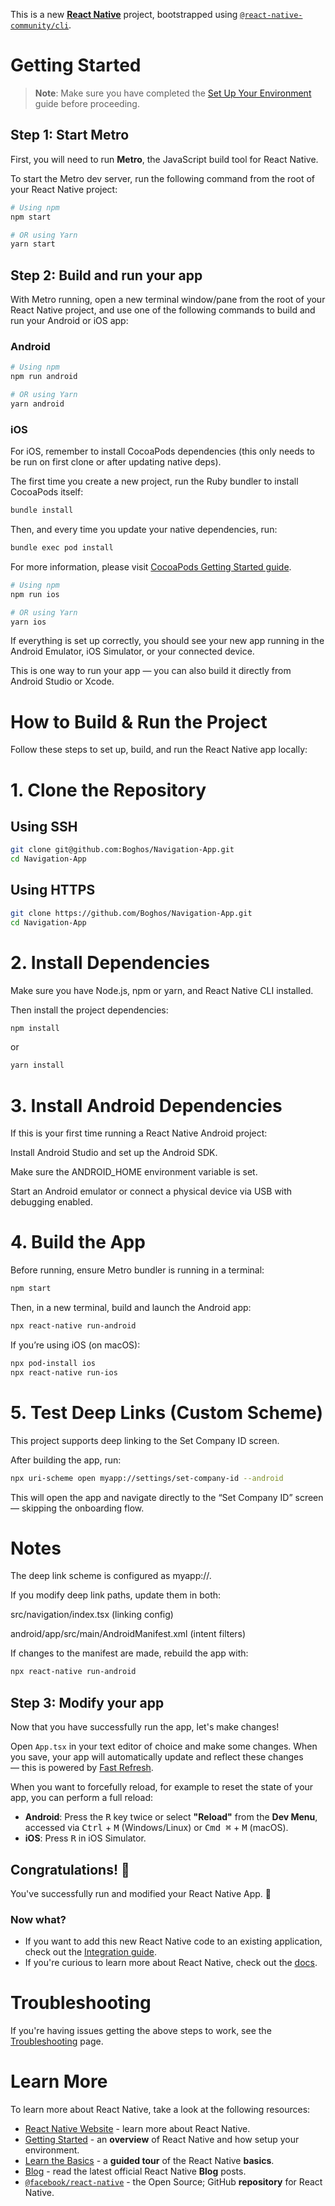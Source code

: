 This is a new [**React Native**](https://reactnative.dev) project, bootstrapped using [`@react-native-community/cli`](https://github.com/react-native-community/cli).

# Getting Started

> **Note**: Make sure you have completed the [Set Up Your Environment](https://reactnative.dev/docs/set-up-your-environment) guide before proceeding.

## Step 1: Start Metro

First, you will need to run **Metro**, the JavaScript build tool for React Native.

To start the Metro dev server, run the following command from the root of your React Native project:

```sh
# Using npm
npm start

# OR using Yarn
yarn start
```

## Step 2: Build and run your app

With Metro running, open a new terminal window/pane from the root of your React Native project, and use one of the following commands to build and run your Android or iOS app:

### Android

```sh
# Using npm
npm run android

# OR using Yarn
yarn android
```

### iOS

For iOS, remember to install CocoaPods dependencies (this only needs to be run on first clone or after updating native deps).

The first time you create a new project, run the Ruby bundler to install CocoaPods itself:

```sh
bundle install
```

Then, and every time you update your native dependencies, run:

```sh
bundle exec pod install
```

For more information, please visit [CocoaPods Getting Started guide](https://guides.cocoapods.org/using/getting-started.html).

```sh
# Using npm
npm run ios

# OR using Yarn
yarn ios
```

If everything is set up correctly, you should see your new app running in the Android Emulator, iOS Simulator, or your connected device.

This is one way to run your app — you can also build it directly from Android Studio or Xcode.

# How to Build & Run the Project

Follow these steps to set up, build, and run the React Native app locally:

# 1. Clone the Repository

## Using SSH

```bash
git clone git@github.com:Boghos/Navigation-App.git
cd Navigation-App
```

## Using HTTPS

```bash
git clone https://github.com/Boghos/Navigation-App.git
cd Navigation-App
```

# 2. Install Dependencies

Make sure you have Node.js, npm or yarn, and React Native CLI installed.

Then install the project dependencies:

```bash
npm install
```

or

```bash
yarn install
```

# 3. Install Android Dependencies

If this is your first time running a React Native Android project:

Install Android Studio and set up the Android SDK.

Make sure the ANDROID_HOME environment variable is set.

Start an Android emulator or connect a physical device via USB with debugging enabled.

# 4. Build the App

Before running, ensure Metro bundler is running in a terminal:

```bash
npm start
```

Then, in a new terminal, build and launch the Android app:

```bash
npx react-native run-android
```

If you’re using iOS (on macOS):

```bash
npx pod-install ios
npx react-native run-ios
```

# 5. Test Deep Links (Custom Scheme)

This project supports deep linking to the Set Company ID screen.

After building the app, run:

```bash
npx uri-scheme open myapp://settings/set-company-id --android
```

This will open the app and navigate directly to the “Set Company ID” screen — skipping the onboarding flow.

# Notes

The deep link scheme is configured as myapp://.

If you modify deep link paths, update them in both:

src/navigation/index.tsx (linking config)

android/app/src/main/AndroidManifest.xml (intent filters)

If changes to the manifest are made, rebuild the app with:

```bash
npx react-native run-android
```

## Step 3: Modify your app

Now that you have successfully run the app, let's make changes!

Open `App.tsx` in your text editor of choice and make some changes. When you save, your app will automatically update and reflect these changes — this is powered by [Fast Refresh](https://reactnative.dev/docs/fast-refresh).

When you want to forcefully reload, for example to reset the state of your app, you can perform a full reload:

- **Android**: Press the <kbd>R</kbd> key twice or select **"Reload"** from the **Dev Menu**, accessed via <kbd>Ctrl</kbd> + <kbd>M</kbd> (Windows/Linux) or <kbd>Cmd ⌘</kbd> + <kbd>M</kbd> (macOS).
- **iOS**: Press <kbd>R</kbd> in iOS Simulator.

## Congratulations! :tada:

You've successfully run and modified your React Native App. :partying_face:

### Now what?

- If you want to add this new React Native code to an existing application, check out the [Integration guide](https://reactnative.dev/docs/integration-with-existing-apps).
- If you're curious to learn more about React Native, check out the [docs](https://reactnative.dev/docs/getting-started).

# Troubleshooting

If you're having issues getting the above steps to work, see the [Troubleshooting](https://reactnative.dev/docs/troubleshooting) page.

# Learn More

To learn more about React Native, take a look at the following resources:

- [React Native Website](https://reactnative.dev) - learn more about React Native.
- [Getting Started](https://reactnative.dev/docs/environment-setup) - an **overview** of React Native and how setup your environment.
- [Learn the Basics](https://reactnative.dev/docs/getting-started) - a **guided tour** of the React Native **basics**.
- [Blog](https://reactnative.dev/blog) - read the latest official React Native **Blog** posts.
- [`@facebook/react-native`](https://github.com/facebook/react-native) - the Open Source; GitHub **repository** for React Native.
